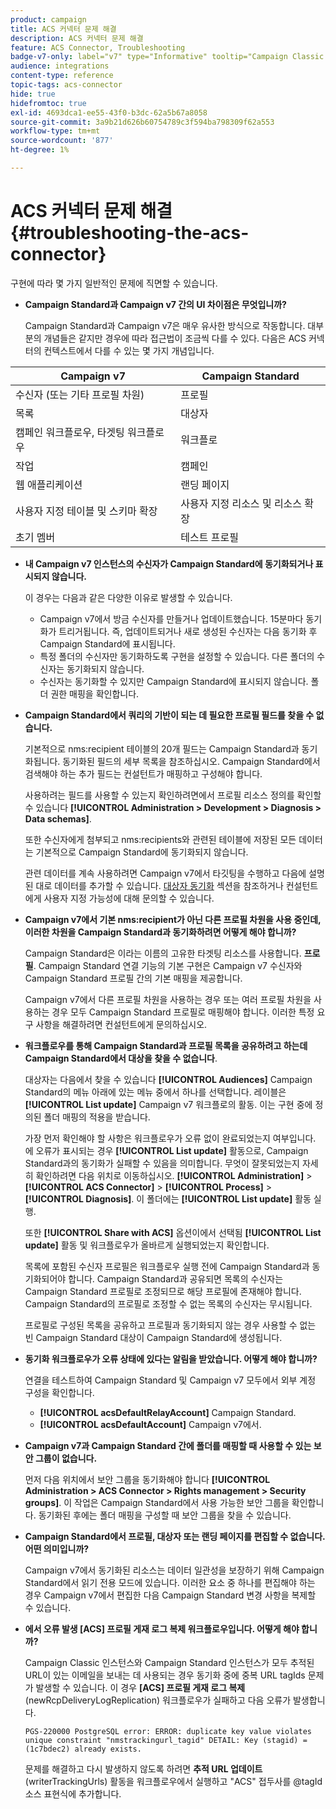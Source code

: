 ```yaml
---
product: campaign
title: ACS 커넥터 문제 해결
description: ACS 커넥터 문제 해결
feature: ACS Connector, Troubleshooting
badge-v7-only: label="v7" type="Informative" tooltip="Campaign Classic v7에만 적용됩니다."
audience: integrations
content-type: reference
topic-tags: acs-connector
hide: true
hidefromtoc: true
exl-id: 4693dca1-ee55-43f0-b3dc-62a5b67a8058
source-git-commit: 3a9b21d626b60754789c3f594ba798309f62a553
workflow-type: tm+mt
source-wordcount: '877'
ht-degree: 1%

---
```


# ACS 커넥터 문제 해결{#troubleshooting-the-acs-connector}



구현에 따라 몇 가지 일반적인 문제에 직면할 수 있습니다.

* **Campaign Standard과 Campaign v7 간의 UI 차이점은 무엇입니까?**

  Campaign Standard과 Campaign v7은 매우 유사한 방식으로 작동합니다. 대부분의 개념들은 같지만 경우에 따라 접근법이 조금씩 다를 수 있다. 다음은 ACS 커넥터의 컨텍스트에서 다를 수 있는 몇 가지 개념입니다.

<table> 
 <thead> 
  <tr> 
   <th> Campaign v7<br /> </th> 
   <th> Campaign Standard<br /> </th> 
  </tr> 
 </thead> 
 <tbody> 
  <tr> 
   <td> 수신자 (또는 기타 프로필 차원)<br /> </td> 
   <td> 프로필<br /> </td> 
  </tr> 
  <tr> 
   <td> 목록<br /> </td> 
   <td> 대상자<br /> </td> 
  </tr> 
  <tr> 
   <td> 캠페인 워크플로우, 타겟팅 워크플로우<br /> </td> 
   <td> 워크플로<br /> </td> 
  </tr> 
  <tr> 
   <td> 작업<br /> </td> 
   <td> 캠페인<br /> </td> 
  </tr> 
  <tr> 
   <td> 웹 애플리케이션<br /> </td> 
   <td> 랜딩 페이지<br /> </td> 
  </tr> 
  <tr> 
   <td> 사용자 지정 테이블 및 스키마 확장<br /> </td> 
   <td> 사용자 지정 리소스 및 리소스 확장<br /> </td> 
  </tr> 
  <tr> 
   <td> 초기 멤버<br /> </td> 
   <td> 테스트 프로필<br /> </td> 
  </tr> 
 </tbody> 
</table>

* **내 Campaign v7 인스턴스의 수신자가 Campaign Standard에 동기화되거나 표시되지 않습니다.**

  이 경우는 다음과 같은 다양한 이유로 발생할 수 있습니다.

   * Campaign v7에서 방금 수신자를 만들거나 업데이트했습니다. 15분마다 동기화가 트리거됩니다. 즉, 업데이트되거나 새로 생성된 수신자는 다음 동기화 후 Campaign Standard에 표시됩니다.
   * 특정 폴더의 수신자만 동기화하도록 구현을 설정할 수 있습니다. 다른 폴더의 수신자는 동기화되지 않습니다.
   * 수신자는 동기화할 수 있지만 Campaign Standard에 표시되지 않습니다. 폴더 권한 매핑을 확인합니다.

* **Campaign Standard에서 쿼리의 기반이 되는 데 필요한 프로필 필드를 찾을 수 없습니다.**

  기본적으로 nms:recipient 테이블의 20개 필드는 Campaign Standard과 동기화됩니다. 동기화된 필드의 세부 목록을 참조하십시오. Campaign Standard에서 검색해야 하는 추가 필드는 컨설턴트가 매핑하고 구성해야 합니다.

  사용하려는 필드를 사용할 수 있는지 확인하려면에서 프로필 리소스 정의를 확인할 수 있습니다 **[!UICONTROL Administration > Development > Diagnosis > Data schemas]**.

  또한 수신자에게 첨부되고 nms:recipients와 관련된 테이블에 저장된 모든 데이터는 기본적으로 Campaign Standard에 동기화되지 않습니다.

  관련 데이터를 계속 사용하려면 Campaign v7에서 타깃팅을 수행하고 다음에 설명된 대로 데이터를 추가할 수 있습니다. [대상자 동기화](../../integrations/using/synchronizing-audiences.md) 섹션을 참조하거나 컨설턴트에게 사용자 지정 가능성에 대해 문의할 수 있습니다.

* **Campaign v7에서 기본 nms:recipient가 아닌 다른 프로필 차원을 사용 중인데, 이러한 차원을 Campaign Standard과 동기화하려면 어떻게 해야 합니까?**

  Campaign Standard은 이라는 이름의 고유한 타겟팅 리소스를 사용합니다. **프로필**. Campaign Standard 연결 기능의 기본 구현은 Campaign v7 수신자와 Campaign Standard 프로필 간의 기본 매핑을 제공합니다.

  Campaign v7에서 다른 프로필 차원을 사용하는 경우 또는 여러 프로필 차원을 사용하는 경우 모두 Campaign Standard 프로필로 매핑해야 합니다. 이러한 특정 요구 사항을 해결하려면 컨설턴트에게 문의하십시오.

* **워크플로우를 통해 Campaign Standard과 프로필 목록을 공유하려고 하는데 Campaign Standard에서 대상을 찾을 수 없습니다**.

  대상자는 다음에서 찾을 수 있습니다 **[!UICONTROL Audiences]** Campaign Standard의 메뉴 아래에 있는 메뉴 중에서 하나를 선택합니다. 레이블은 **[!UICONTROL List update]** Campaign v7 워크플로의 활동. 이는 구현 중에 정의된 폴더 매핑의 적용을 받습니다.

  가장 먼저 확인해야 할 사항은 워크플로우가 오류 없이 완료되었는지 여부입니다. 에 오류가 표시되는 경우 **[!UICONTROL List update]** 활동으로, Campaign Standard과의 동기화가 실패할 수 있음을 의미합니다. 무엇이 잘못되었는지 자세히 확인하려면 다음 위치로 이동하십시오. **[!UICONTROL Administration]** > **[!UICONTROL ACS Connector]** > **[!UICONTROL Process]** > **[!UICONTROL Diagnosis]**. 이 폴더에는 **[!UICONTROL List update]** 활동 실행.

  또한 **[!UICONTROL Share with ACS]** 옵션이에서 선택됨 **[!UICONTROL List update]** 활동 및 워크플로우가 올바르게 실행되었는지 확인합니다.

  목록에 포함된 수신자 프로필은 워크플로우 실행 전에 Campaign Standard과 동기화되어야 합니다. Campaign Standard과 공유되면 목록의 수신자는 Campaign Standard 프로필로 조정되므로 해당 프로필에 존재해야 합니다. Campaign Standard의 프로필로 조정할 수 없는 목록의 수신자는 무시됩니다.

  프로필로 구성된 목록을 공유하고 프로필과 동기화되지 않는 경우 사용할 수 없는 빈 Campaign Standard 대상이 Campaign Standard에 생성됩니다.

* **동기화 워크플로우가 오류 상태에 있다는 알림을 받았습니다. 어떻게 해야 합니까?**

  연결을 테스트하여 Campaign Standard 및 Campaign v7 모두에서 외부 계정 구성을 확인합니다.

   * **[!UICONTROL acsDefaultRelayAccount]** Campaign Standard.
   * **[!UICONTROL acsDefaultAccount]** Campaign v7에서.

* **Campaign v7과 Campaign Standard 간에 폴더를 매핑할 때 사용할 수 있는 보안 그룹이 없습니다.**

  먼저 다음 위치에서 보안 그룹을 동기화해야 합니다 **[!UICONTROL Administration > ACS Connector > Rights management > Security groups]**. 이 작업은 Campaign Standard에서 사용 가능한 보안 그룹을 확인합니다. 동기화된 후에는 폴더 매핑을 구성할 때 보안 그룹을 찾을 수 있습니다.

* **Campaign Standard에서 프로필, 대상자 또는 랜딩 페이지를 편집할 수 없습니다. 어떤 의미입니까?**

  Campaign v7에서 동기화된 리소스는 데이터 일관성을 보장하기 위해 Campaign Standard에서 읽기 전용 모드에 있습니다. 이러한 요소 중 하나를 편집해야 하는 경우 Campaign v7에서 편집한 다음 Campaign Standard 변경 사항을 복제할 수 있습니다.

* **에서 오류 발생 [ACS] 프로필 게재 로그 복제 워크플로우입니다. 어떻게 해야 합니까?**

  Campaign Classic 인스턴스와 Campaign Standard 인스턴스가 모두 추적된 URL이 있는 이메일을 보내는 데 사용되는 경우 동기화 중에 중복 URL tagIds 문제가 발생할 수 있습니다. 이 경우 **[ACS] 프로필 게재 로그 복제** (newRcpDeliveryLogReplication) 워크플로우가 실패하고 다음 오류가 발생합니다.

  ```PGS-220000 PostgreSQL error: ERROR: duplicate key value violates unique constraint "nmstrackingurl_tagid" DETAIL: Key (stagid) = (1c7bdec2) already exists.```

  문제를 해결하고 다시 발생하지 않도록 하려면 **추적 URL 업데이트** (writerTrackingUrls) 활동을 워크플로우에서 실행하고 &quot;ACS&quot; 접두사를 @tagId 소스 표현식에 추가합니다.
